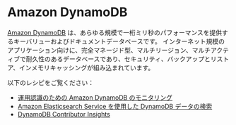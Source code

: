 # Amazon DynamoDB

[Amazon DynamoDB][ddb-main] は、あらゆる規模で一桁ミリ秒のパフォーマンスを提供するキーバリューおよびドキュメントデータベースです。
インターネット規模のアプリケーション向けに、完全マネージド型、マルチリージョン、マルチアクティブで耐久性のあるデータベースであり、セキュリティ、バックアップとリストア、インメモリキャッシングが組み込まれています。

以下のレシピをご覧ください：

- [運用認識のための Amazon DynamoDB のモニタリング][ddb-opawa]
- [Amazon Elasticsearch Service を使用した DynamoDB データの検索][ddb-aes-ws]
- [DynamoDB Contributor Insights][cwci-oow]

[ddb-main]: https://aws.amazon.com/jp/dynamodb/
[ddb-opawa]: https://aws.amazon.com/jp/blogs/news/monitoring-amazon-dynamodb-for-operational-awareness/
[ddb-aes-ws]: https://search-ddb.aesworkshops.com/
[cwci-oow]: https://observability.workshop.aws/en/contributorinsights/explore
